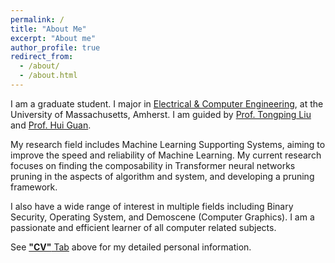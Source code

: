 ```yaml
---
permalink: /
title: "About Me"
excerpt: "About me"
author_profile: true
redirect_from: 
  - /about/
  - /about.html
---
```


I am a graduate student. I major in [Electrical & Computer Engineering](https://ece.umass.edu/), at the University of Massachusetts, Amherst. I am guided by [Prof. Tongping Liu](https://people.umass.edu/tongping/index.html) and [Prof. Hui Guan](https://guanh01.github.io/).

My research field includes Machine Learning Supporting Systems, aiming to improve the speed and reliability of Machine Learning. My current research focuses on finding the composability in Transformer neural networks pruning in the aspects of algorithm and system, and developing a pruning framework.

I also have a wide range of interest in multiple fields including Binary Security, Operating System, and Demoscene (Computer Graphics). I am a passionate and efficient learner of all computer related subjects.

See [**"CV"** Tab](https://yuplin2333.github.io/cv/) above for my detailed personal information.
